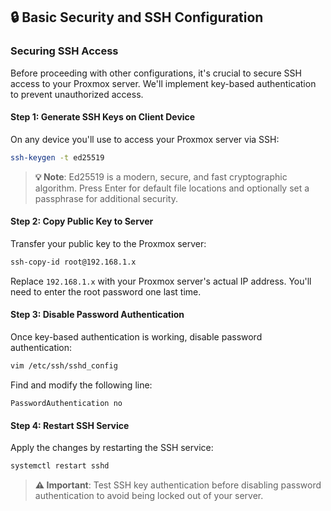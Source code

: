 ## 🔒 Basic Security and SSH Configuration
### Securing SSH Access
Before proceeding with other configurations, it's crucial to secure SSH access to your Proxmox server. We'll implement key-based authentication to prevent unauthorized access.

#### Step 1: Generate SSH Keys on Client Device
On any device you'll use to access your Proxmox server via SSH:

```bash
ssh-keygen -t ed25519
```

> **💡 Note**: Ed25519 is a modern, secure, and fast cryptographic algorithm. Press Enter for default file locations and optionally set a passphrase for additional security.

#### Step 2: Copy Public Key to Server
Transfer your public key to the Proxmox server:

```bash
ssh-copy-id root@192.168.1.x
```

Replace `192.168.1.x` with your Proxmox server's actual IP address. You'll need to enter the root password one last time.

#### Step 3: Disable Password Authentication
Once key-based authentication is working, disable password authentication:

```bash
vim /etc/ssh/sshd_config
```

Find and modify the following line:
```
PasswordAuthentication no
```

#### Step 4: Restart SSH Service
Apply the changes by restarting the SSH service:

```bash
systemctl restart sshd
```

> **⚠️ Important**: Test SSH key authentication before disabling password authentication to avoid being locked out of your server.
